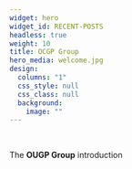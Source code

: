 ```yaml
---
widget: hero
widget_id: RECENT-POSTS
headless: true
weight: 10
title: OCGP Group
hero_media: welcome.jpg
design:
  columns: "1"
  css_style: null
  css_class: null
  background:
    image: ""
---
```

<br>

The **OUGP Group** introduction